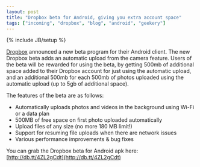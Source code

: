 ```yaml
---
layout: post
title: "Dropbox beta for Android, giving you extra account space"
tags: ["incoming", "dropbox", "blog", "android", "geekery"]
---
```

{% include JB/setup %}

[Dropbox](http://dropbox.com) announced a new beta program for their Android client. The new Dropbox beta adds an automatic upload from the camera feature. Users of the beta will be rewarded for using the beta, by getting 500mb of additional space added to their Dropbox account for just using the automatic upload, and an additional 500mb for each 500mb of photos uploaded using the automatic upload (up to 5gb of additional space).

The features of the beta are as follows:
* Automatically uploads photos and videos in the background using Wi-Fi or a data plan
* 500MB of free space on first photo uploaded automatically
* Upload files of any size (no more 180 MB limit!)
* Support for resuming file uploads when there are network issues
* Various performance improvements & bug fixes

You can grab the Dropbox beta for Android apk here: [http://db.tt/4ZL2gCdt](http://db.tt/4ZL2gCdt)